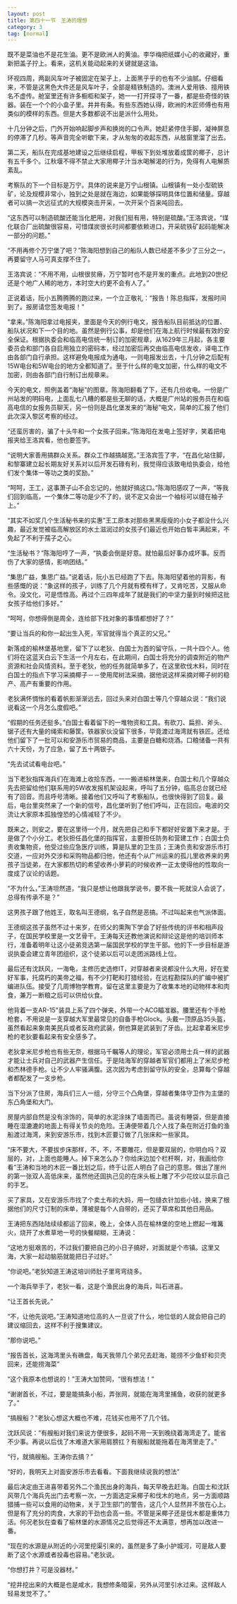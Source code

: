 ```yaml
---
layout: post
title: 第四十一节　王涛的理想
category: 3
tag: [normal]
---
```


既不是菜油也不是花生油。更不是欧洲人的黄油。李华梅把纸媒小心的收藏好，重新把盖子拧上。看来，这机关能动起来的关键就是这油。

环视四周，两副风车叶子被固定在架子上，上面黑乎乎的也有不少油腻。仔细看来，不管是这黑色大件还是风车叶子，全部是精铁制造的。澳洲人爱用铁、擅用铁名不虚传。舱室里还有许多橱柜和架子，她一一打开探寻了一番，都是些奇怪的铁器。装在一个个的小盒子里。井井有条。有些东西她认得，欧洲的木匠师傅也有用类似的模样的东西。但是大多数都说不出是派什么用处。

十几分钟之后，门外开始响起脚步声和换岗的口令声。她赶紧停住手脚，凝神屏息的停滞了几秒。等声音完全听歇下来，才从匆匆的收起东西，从舷窗里溜了出去。

第二天，船队在完成基地建设之后继续启程，甲板下到处堆放着成筐的椰子，总计有五千多个。江秋堰不得不禁止大家用椰子汁当水喝解渴的行为，免得有人电解质紊乱。

考察队的下一个目标是万宁。具体的说来是万宁山根镇。山根镇有一处小型硫铁矿，论及规模非常小，独到之处是就在海边，如果能够探明具体位置和储量。穿越者可以搞一次远征式的大规模突击开采，一次开采个百来吨回去。

“这东西可以制造硫酸还能当化肥用，对我们挺有用，特别是硫酸。”王洛宾说，“煤化联合厂出硫酸很容易，可惜煤炭很长时间都要依赖进口，开采硫铁矿起码能解决一部分的问题。”

“不用再修个万宁堡了吧？”陈海阳想到自己的船队人数已经差不多少了三分之一，再要留守人马可真支撑不住了。

王洛宾说：“不用不用，山根很贫瘠，万宁暂时也不是开发的重点。此地到20世纪还是个地广人稀的地方，本时空大约更不会有人了。”

正说着话，阮小五腾腾腾的跑过来，一个立正敬礼：“报告！陈总指挥，发报时间到了。报房请您签发电报！”

“拿来。”陈海阳拿过电报夹，里面是今天的例行电文，报告船队目前抵达的位置、船队状况和下一个目的地。虽然是例行公事，却是他们在海上航行时候最有效的安全保证。根据执委会和临高电信统一制订的加密规章，从1629年三月起，各主要委员会和部门各自启用独立的密码本，经过加密后再交由临高电信发收，译电工作由各部门自行承担。这样避免电报成为通电，一则电报发出去，十几分钟之后配有15W电台和5W电台的地方全都知道了。至于什么样的电文加密，什么样的电文不加密，则由各部门自行制订出规章来。

今天的电文，照例盖着“海秘”的图章。陈海阳翻看了下，还有几份收电。一份是广州站发的明码电，上面乱七八糟的都是些无聊的话，大概是广州站的报务员在和临高电信的女报务员聊天，另一份则是昌化堡发来的“海秘”电文，简单的汇报了他们此次深入黎区考察的经过。

“还蛮厉害的，骗了十头牛和一个女孩子回来。”陈海阳在发电上签好字，笑着把电报夹给王洛宾看，他也要签字。

“说明大家善用搞群众关系。群众工作越搞越宽。”王洛宾签了字，“在昌化站住脚，和黎寨建立起长期友好关系对以后开发石碌有利，我觉得应该致电给执委会，给他们发个集体一等功之类的奖励。”

“呵呵，王工，这事萧子山不会忘记的，他就好搞这口。”陈海阳感叹了一声，“等我们回到临高，一个集体二等功是少不了的，说不定又会出一个袖标可以缝在袖子上。”

“其实不如奖几个生活秘书来的实惠”王工原本对那些黑黑瘦瘦的小女子都没什么兴趣，最近发觉被临高解放区的水土滋润过的女孩子们最近也开始白皙丰满起来，不免起了不利于孺子之心。

“生活秘书？”陈海阳哼了一声，“执委会倒是好意。就怕最后好事办成坏事。反而伤了大家的感情，影响团结。”

“集思广益，集思广益。”说着话，阮小五已经跑了下去。陈海阳望着他的背影，有些感慨的说：“象这样的孩子，训练了几个月就有模有样了，又肯吃苦，又服从命令。没文化，可是悟性高。再过个三四年成年了就是我们的中坚力量到时候把这批女孩子给他们多好。”

“呵呵，你想得倒是周全，连给部下找对象的事情都想好了？”

“要让当兵的和你一起出生入死，军官就得当个真正的父兄。”

新落成的榆林堡基地里，留下了以老狄、白国士为首的留守队，一共十四个人。他们将在这蓝天白云下生活一个月左右，在此期间，白国士将充分的调查附近的物产资源和社会风情资料。至于老狄，他的任务就简单多了，在这里砍伐木料，同时在白国士的指点下学习采摘椰子－－使用爬树法采摘，据他说这样采摘对椰子树的稳产、高产有重要的作用。

老狄满怀惆怅的看着帆影渐渐远去，回过头来对白国士等几个穿越众说：“我们说说看这一个月怎么度假吧。”

“假期的任务还挺多。”白国士看着留下的一堆物资和工具。有砍刀、扁担、斧头、锯子还有大量的绳索和藤筐。铁器家伙没留下很多，毕竟渡过海湾就有铁匠。还给他们留下了一批可以和安游乐市贸易的商品，主要是白糖和烧酒。口粮储备一共有六十天份，为了应急，留了五十两银子。

“先去试试看电台吧。”

当下老狄指挥海兵们在海滩上收拾东西，一一搬进榆林堡来，白国士和几个穿越众先去把留给他们联系用的5W收发报机架设起来，呼叫了五分钟，临高总台就已经有了回音。而且呼号清晰。接着他们又呼叫了考察船队，也很快得到了回复。最后，电台里突然来了一个新的信号，昌化堡听到了他们呼叫，正在回应。电波的交流让大家原本孤独惶恐的心情减轻了不少。

既来之，则安之，要在这里待一个月，就先把自己和手下都好好安置下来才是。于是做了个小分工。老狄担任昌化堡的指挥官，主要担任防务和营建工作；白国士负责收集物资，他受过些应急医疗训练，算是队里的卫生员；王涛负责和安游乐市打交道，一应对外交涉和采购物品都归他，他还有个从广州运来的孤儿里收养来的男孩子当徒弟，在大家都热切的希望收养小萝莉的时候收养一正太使得他的性取向一度成了议论的话题。

“不为什么，”王涛坦然道，“我只是想让他跟我学说书，要不我一死就没人会说了，总得有传承不是？”

这男孩子跟了他姓王，取名叫王德纲，名子自然是恶搞。不过叫起来也气派体面。

王德纲这孩子虽然不过十来岁，在师父的熏陶下学会了好些传统的评书和相声段子，在国民学校里是一文艺骨干。王涛每天还教他演说和辩论这是他的培训师本行，准备着明年让这小徒弟竞选第一届国民学校的学生干部。他的下一步目标是游说执委会建立青年团组织，这个徒弟以后可以走团派路线上位。

最后还有沈跃风，一海龟，主修历史选修IT，对穿越者来说都没什么大用，好在爱好军事，托腐朽的美帝之福，有不少打靶和打猎经验，在远程勘探队的扩编中被扩编进队伍。接受了几周博物学教育。留在这里主要是为了收集本地的动物样本和肉食，兼万一断粮之后可以供给伙食。

他背着一支AR-15"装具上系了四个弹夹，外带一个ACG瞄准器。腰里还有个手枪枪套，不用说是一支穿越大军里最常见的自备手枪Glock。头戴一顶原品35头盔，虽然看起来象南美民兵或者反政府武装，倒也算是武装到了牙齿。比起拿着米尼步枪的老狄要看起来有安全感多了。

老狄拿米尼步枪也有些无奈，根据马千瞩等人的理论，军官必须用士兵一样的武器才能让士兵对自己的武器产生信任。于是陆海军的穿越者军官们都用上了米尼步枪和杰林德手枪。让不少人牢骚满腹。这次因为考虑到留守队的安全，总算每个穿越者都配发了一支步枪。

当下分派了住房，海兵们三人一组，分守三个凸角堡，穿越者集体守卫作为主堡的东凸角堡和大门。

房屋内部自然是没有涂饰的，简单的水泥涂抹了墙面而已。虽说有睡袋，但是直接睡在湿漉漉的地面上有得关节炎的危险。王涛便带着几个人找了条在附近打鱼的渔船渡过海湾，来到安游乐市，找到木匠要订做了几张床和一些家具。

“床不要大，不要拔步床那样，不，不，不要雕花，但是要双层的，你明白吗？双层的，对，上面也能睡人。掉下来怎么办？你给床边加个栏杆啊，对，我画给你看”王涛和当地的木匠一番比划之后，终于让匠人明白了自己的意思。做出了崖州的第一张双人高低床来，虽然他还固执己见的在床头板上雕了不少花纹以显示自己的手艺。

买了家具，又在安游乐市找了个卖土布的大妈，用一包缝衣针加些小钱，换来了根据他们的尺寸订制的床单，薄被是每个人自带的，还买了草席和其他日用品。

王涛把东西陆陆续续都运了回来，晚上，全体人员在榆林堡的空地上燃起一堆篝火，烧开了水煮草地一号的快餐糊糊，王涛说：

“这地方挺艰苦的，不过我们要把自己的小日子搞好，对面就是个市镇。这里又海，大家一起动脑筋就能把日子过好。”

“你说吧。”老狄知道王涛这培训师肚子里弯弯绕多。

一个海兵举手了，老狄一看，这是个渔民出身的海兵，叫石进喜。

“让王首长先说。”

“不，让他先说吧。”王涛知道地位高的人一旦说了什么，地位低的人就会把自己的建议缩回去，这样不利于搜集建议。

“那你说吧。”

“报告首长，这海湾里头有礁盘，每天我带几个弟兄去赶海，能捞不少鱼虾和贝壳回来，还能捞海菜”

“这个我原本也想说的！”王涛大加赞同，“很有想法！”

“谢谢首长，不过，要是能搞条小船，弄张网，就能在海湾里捕鱼，收获的就更多了。”

“搞艘船？”老狄心想这大概也不难，花钱买也用不了几个钱。

沈跃风说：“有艘船对我们来说方便很多，起码不用一天到晚绕着海湾走了。能省不少事。再说以后伐了木难道大家用肩膀扛？有艘船就能拖着在海湾里走了。”

“行，就搞艘船。王涛你去搞？”

“好的，我明天上对面安游乐市去看看。下面我继续说我的想法”

最后决定由王进喜带着另外二个渔民出身的海兵，每天早晚去赶海。白国士和沈跃风带几个海兵先出门去考察一次，一方面选定采椰子和伐木的地点，另一方面顺路猎捕一些可以食用的动物来，关于卫生部门的警告，这几个人显然并不放在心上。但是有了充分的肉食，大家的干劲也会高一些。不管是采椰子还是伐木都是重体力活。何况老狄在查看了榆林堡的水源情况之后觉得还不太满意，想再加以改进一番。

“现在的水源是从附近的小河里挖渠引来的，虽然是多了条小护城河，可是敌人要断了这个水源或者投毒也容易。”老狄说。

“你想打井？可是没器材。”

“挖井挖出来的大概是也是咸水，我想修条暗渠，另外从河里引水过来。这样敌人轻易发觉不了。”